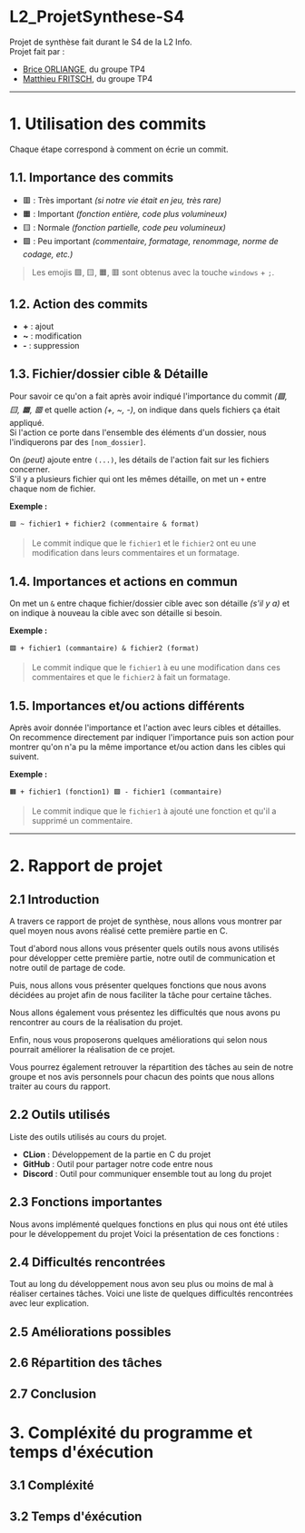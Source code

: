 # L2_ProjetSynthese-S4
Projet de synthèse fait durant le S4 de la L2 Info.  
Projet fait par :
- [Brice ORLIANGE](mailto:briceorl54580@gmail.com), du groupe TP4
- [Matthieu FRITSCH](mailto:mattfritsch98380@gmail.com), du groupe TP4

--------------------------------------

# 1. Utilisation des commits
Chaque étape correspond à comment on écrie un commit.

## 1.1. Importance des commits

- 🟥 : Très important _(si notre vie était en jeu, très rare)_
- 🟧 : Important _(fonction entière, code plus volumineux)_
- 🟨 : Normale _(fonction partielle, code peu volumineux)_
- 🟩 : Peu important _(commentaire, formatage, renommage, norme de codage, etc.)_

> Les emojis 🟩, 🟨, 🟧, 🟥 sont obtenus avec la touche `windows` + `;`.

## 1.2. Action des commits

- **+** : ajout
- **~** : modification
- **-** : suppression

## 1.3. Fichier/dossier cible & Détaille

Pour savoir ce qu'on a fait après avoir indiqué l'importance du commit _(🟩, 🟨, 🟧, 🟥_ et quelle action _(+, ~, -)_,
on indique dans quels fichiers ça était appliqué.  
Si l'action ce porte dans l'ensemble des éléments d'un dossier, nous l'indiquerons par des `[nom_dossier]`.

On _(peut)_ ajoute entre `(...)`, les détails de l'action fait sur les fichiers concerner.  
S'il y a plusieurs fichier qui ont les mêmes détaille, on met un `+` entre chaque nom de fichier.

**Exemple :**
```
🟩 ~ fichier1 + fichier2 (commentaire & format) 
```
> Le commit indique que le `fichier1` et le `fichier2` ont eu une modification dans leurs commentaires et un formatage.

## 1.4. Importances et actions en commun

On met un `&` entre chaque fichier/dossier cible avec son détaille _(s'il y a)_ et on indique à nouveau la cible avec son détaille si besoin.

**Exemple :**
```
🟩 + fichier1 (commantaire) & fichier2 (format)
```
> Le commit indique que le `fichier1` à eu une modification dans ces commentaires et que le `fichier2` à fait un formatage.

## 1.5. Importances et/ou actions différents

Après avoir donnée l'importance et l'action avec leurs cibles et détailles.  
On recommence directement par indiquer l'importance puis son action pour montrer qu'on n'a pu la même importance et/ou action dans les cibles qui suivent.

**Exemple :**
```
🟧 + fichier1 (fonction1) 🟩 - fichier1 (commantaire)
```
> Le commit  indique que le `fichier1` à ajouté une fonction et qu'il a supprimé un commentaire.

--------------------------------------

# 2. Rapport de projet
## 2.1 Introduction
A travers ce rapport de projet de synthèse, nous allons vous montrer par quel moyen nous avons réalisé cette première partie en C.

Tout d'abord nous allons vous présenter quels outils nous avons utilisés pour développer cette première partie, notre outil de communication et notre outil de partage de code.

Puis, nous allons vous présenter quelques fonctions que nous avons décidées au projet afin de nous faciliter la tâche pour certaine tâches.

Nous allons également vous présentez les difficultés que nous avons pu rencontrer au cours de la réalisation du projet.

Enfin, nous vous proposerons quelques améliorations qui selon nous pourrait améliorer la réalisation de ce projet.

Vous pourrez également retrouver la répartition des tâches au sein de notre groupe et nos avis personnels pour chacun des points que nous allons traiter au cours du rapport. 

## 2.2 Outils utilisés

Liste des outils utilisés au cours du projet.

- **CLion** : Développement de la partie en C du projet
- **GitHub** : Outil pour partager notre code entre nous
- **Discord** : Outil pour communiquer ensemble tout au long du projet

## 2.3 Fonctions importantes 
Nous avons implémenté quelques fonctions en plus qui nous ont été utiles pour le développement du projet
Voici la présentation de ces fonctions :

## 2.4 Difficultés rencontrées 
Tout au long du développement nous avon seu plus ou moins de mal à réaliser certaines tâches.
Voici une liste de quelques difficultés rencontrées avec leur explication.

## 2.5 Améliorations possibles


## 2.6 Répartition des tâches 

## 2.7 Conclusion

# 3. Compléxité du programme et temps d'éxécution

## 3.1 Compléxité

## 3.2 Temps d'éxécution 
